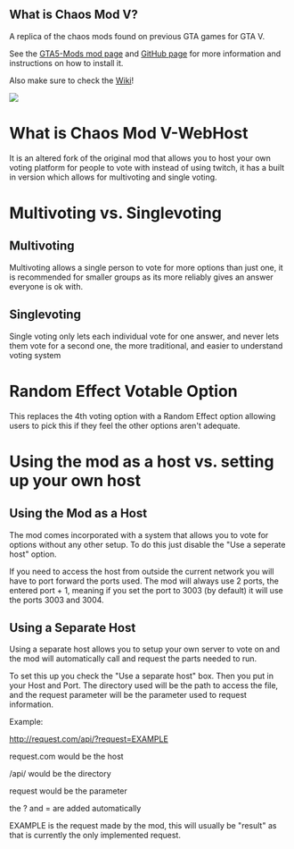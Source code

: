 ## What is Chaos Mod V?

A replica of the chaos mods found on previous GTA games for GTA V.

See the [GTA5-Mods mod page](https://www.gta5-mods.com/scripts/chaos-mod-v-beta) and [GitHub page](https://github.com/gta-chaos-mod/ChaosModV) for more information and instructions on how to install it.

Also make sure to check the [Wiki](https://github.com/gta-chaos-mod/ChaosModV/wiki)!

[![](https://discord.com/api/guilds/785656433529716757/widget.png)](https://discord.gg/w2tDeKVaF9)

# What is Chaos Mod V-WebHost
It is an altered fork of the original mod that allows you to host your own voting platform for people to vote with instead of using twitch, it has a built in version which allows for multivoting and single voting.

# Multivoting vs. Singlevoting

## Multivoting
Multivoting allows a single person to vote for more options than just one, it is recommended for smaller groups as its more reliably gives an answer everyone is ok with.

## Singlevoting
Single voting only lets each individual vote for one answer, and never lets them vote for a second one, the more traditional, and easier to understand voting system

# Random Effect Votable Option
This replaces the 4th voting option with a Random Effect option allowing users to pick this if they feel the other options aren't adequate.

# Using the mod as a host vs. setting up your own host

## Using the Mod as a Host
The mod comes incorporated with a system that allows you to vote for options without any other setup. To do this just disable the "Use a seperate host" option.

If you need to access the host from outside the current network you will have to port forward the ports used. The mod will always use 2 ports, the entered port + 1, meaning if you set the port to 3003 (by default) it will use the ports 3003 and 3004.

## Using a Separate Host
Using a separate host allows you to setup your own server to vote on and the mod will automatically call and request the parts needed to run.

To set this up you check the "Use a separate host" box. Then you put in your Host and Port. The directory used will be the path to access the file, and the request parameter will be the parameter used to request information.

Example:

http://request.com/api/?request=EXAMPLE

request.com would be the host

/api/ would be the directory

request would be the parameter

the ? and = are added automatically

EXAMPLE is the request made by the mod, this will usually be "result" as that is currently the only implemented request. 
